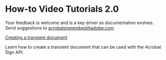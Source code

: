 # How-to Video Tutorials 2.0

<InlineAlert slots="text" />

Your feedback is welcome and is a key driver as documentation evolves. Send suggestions to [acrobatsignembed@adobe.com](mailto:acrobatsignembed%40adobe.com).

[Creating a transient document](LearnhowtocreateatransientdocumentthatcanbeusedwiththeAcrobatSignAPI.)

Learn how to create a transient document that can be used with the Acrobat Sign API.
